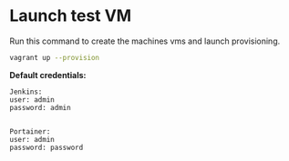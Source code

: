 # Launch test VM

Run this command to create the machines vms and launch provisioning.
```bash
vagrant up --provision
```

<b>Default credentials:</b> 
    
    Jenkins:  
    user: admin
    password: admin
    
    
    Portainer:
    user: admin
    password: password

